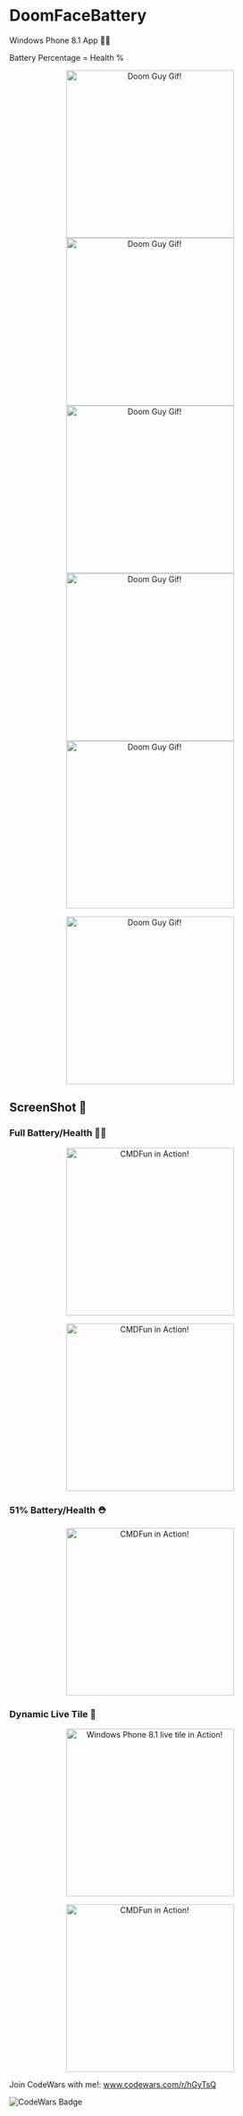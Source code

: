 # DoomFaceBattery
Windows Phone 8.1 App 🔌🔋

Battery Percentage = Health %

<p align="center">
    <img alt="Doom Guy Gif!" width="300" src="https://github.com/Danielkaas94/DoomFaceBattery/blob/master/DoomFaceBattery/Assets/ImageFace/DoomGoodFaceS.png">
    <img alt="Doom Guy Gif!" width="300" src="https://github.com/Danielkaas94/DoomFaceBattery/blob/master/DoomFaceBattery/Assets/ImageFace/DoomMussedS.png">
    <img alt="Doom Guy Gif!" width="300" src="https://github.com/Danielkaas94/DoomFaceBattery/blob/master/DoomFaceBattery/Assets/ImageFace/DoomSwollenS.png">
    <img alt="Doom Guy Gif!" width="300" src="https://github.com/Danielkaas94/DoomFaceBattery/blob/master/DoomFaceBattery/Assets/ImageFace/DoomDirtyS.png">
    <img alt="Doom Guy Gif!" width="300" src="https://github.com/Danielkaas94/DoomFaceBattery/blob/master/DoomFaceBattery/Assets/ImageFace/DoomBloodyS.png">
</p>
    <!-- ![DoomGoodFaceS](https://github.com/Danielkaas94/DoomFaceBattery/blob/master/DoomFaceBattery/Assets/ImageFace/DoomGoodFaceS.png)
    ![DoomMussedS](https://github.com/Danielkaas94/DoomFaceBattery/blob/master/DoomFaceBattery/Assets/ImageFace/DoomMussedS.png)
    ![DoomSwollenS](https://github.com/Danielkaas94/DoomFaceBattery/blob/master/DoomFaceBattery/Assets/ImageFace/DoomSwollenS.png)
    ![DoomDirtyS](https://github.com/Danielkaas94/DoomFaceBattery/blob/master/DoomFaceBattery/Assets/ImageFace/DoomDirtyS.png)
    ![DoomBloodyS](https://github.com/Danielkaas94/DoomFaceBattery/blob/master/DoomFaceBattery/Assets/ImageFace/DoomBloodyS.png) -->

<p align="center">
  <img alt="Doom Guy Gif!" width="300" src="https://www.gifs.nl/media/doom-gifs-EjNcJY.gif">
</p>

## ScreenShot 📱

### Full Battery/Health 🔋💯
<p align="center">
  <img alt="CMDFun in Action!" width="300" src="https://github.com/Danielkaas94/DoomFaceBattery/blob/master/DoomFaceBattery/Assets/ImageFace/DoomFace.png">
</p>

<p align="center">
  <img alt="CMDFun in Action!" width="300" src="https://github.com/Danielkaas94/DoomFaceBattery/blob/master/DoomFaceBattery/Assets/ImageFace/wp_ss_20170822_0001.png">
</p>

### 51% Battery/Health ⛑
<p align="center">
  <img alt="CMDFun in Action!" width="300" src="https://github.com/Danielkaas94/DoomFaceBattery/blob/master/DoomFaceBattery/Assets/ImageFace/wp_ss_20170905_0001.png">
</p>

### Dynamic Live Tile 📲
<p align="center">
  <img alt="Windows Phone 8.1 live tile in Action!" width="300" src="https://github.com/Danielkaas94/DoomFaceBattery/blob/master/DoomFaceBattery/Assets/ImageFace/DoomFace2.png">
</p>

<p align="center">
  <img alt="CMDFun in Action!" width="300" src="https://github.com/Danielkaas94/DoomFaceBattery/blob/master/DoomFaceBattery/Assets/ImageFace/DoomFace3.png">
</p>


Join CodeWars with me!: www.codewars.com/r/hGyTsQ
<p>
  <img alt="CodeWars Badge" src="https://www.codewars.com/users/Danielkaas94/badges/large">
</p>
